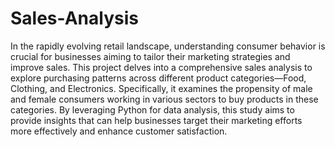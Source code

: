 # Sales-Analysis
In the rapidly evolving retail landscape, understanding consumer behavior is crucial for businesses aiming to tailor their marketing strategies and improve sales. This project delves into a comprehensive sales analysis to explore purchasing patterns across different product categories—Food, Clothing, and Electronics. Specifically, it examines the propensity of male and female consumers working in various sectors to buy products in these categories. By leveraging Python for data analysis, this study aims to provide insights that can help businesses target their marketing efforts more effectively and enhance customer satisfaction.
